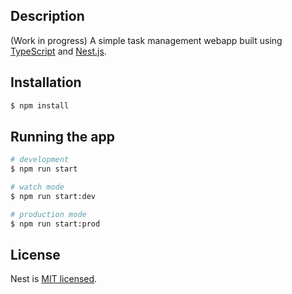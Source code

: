 ## Description

(Work in progress) A simple task management webapp built using [TypeScript](https://typescriptlang.org) and [Nest.js](https://nestjs.com).

## Installation

```bash
$ npm install
```

## Running the app

```bash
# development
$ npm run start

# watch mode
$ npm run start:dev

# production mode
$ npm run start:prod
```

## License

  Nest is [MIT licensed](LICENSE).
